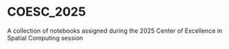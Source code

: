 # COESC_2025
A collection of notebooks assigned during the 2025 Center of Excellence in Spatial Computing session
